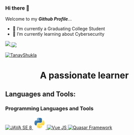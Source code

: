 ### Hi there 👋

Welcome to my **_Github Profile_**...

- 🔭 I’m currently a Graduating College Student
- 🌱 I’m currently learning about Cybersecurity

<div>
<!--ReadMe Stats -->
<a href="https://github.com/legaspigreks" targer="_blank">
<img src="https://github-readme-stats.vercel.app/api?username=legaspigreks&&show_icons=true&title_color=00FFFF&icon_color=FF4500&text_color=87CEFA&bg_color=151515">
<!--Most Language Used -->
<a href="https://github.com/legaspigreks" targer="_blank">
  <img align="center" src="https://github-readme-stats.vercel.app/api/top-langs/?username=legaspigreks&theme=light&hide_langs_below=1&title_color=00FFFF&text_color=87CEFA&bg_color=151515" />
</a>  
</div>
<!--Streak Stats-->
<a href="https://github.com/legaspigreks" targer="_blank">
<p><img align="center" src="https://github-readme-streak-stats.herokuapp.com/?user=legaspigreks&theme=dark" alt="TanayShukla" /></p>
<a href="https://github.com/legaspigreks/github-stats1&title_color=00FFFF&text_color=87CEFA&bg_color=151515" targer="_blank"></a>
</a>

<h1 align="center">A passionate learner</h1>
<h2 align="left">Languages and Tools:</h2>
<h3 align="left">Programming Languages and Tools</h3>
<p align="left">
<a href="https://www.oracle.com/java/technologies/java8.html" target="_blank"> <img src="https://cdn.jsdelivr.net/gh/devicons/devicon/icons/java/java-original-wordmark.svg" alt="JAVA SE 8" width="40" height="40"/>
<a href="https://www.python.org" target="_blank"> <img src="https://raw.githubusercontent.com/devicons/devicon/master/icons/python/python-original.svg" alt="Python" width="40" height="40"/>
<a href="https://vuejs.org/" target="_blank"> <img src="https://cdn.jsdelivr.net/gh/devicons/devicon/icons/vuejs/vuejs-original-wordmark.svg" alt="Vue JS" width="40" height="40"/>
<a href="https://quasar.dev/" target="_blank"> <img src="https://cdn.quasar.dev/logo-v2/svg/logo-vertical.svg" alt="Quasar Framework" width="40" height="40"/>
</p>
 
<!--
- 🔭 I’m currently working on ...
- 🌱 I’m currently learning ...
- 👯 I’m looking to collaborate on ...
- 🤔 I’m looking for help with ...
- 💬 Ask me about ...
- 📫 How to reach me: ...
- 😄 Pronouns: ...
- ⚡ Fun fact: ...
-->
